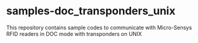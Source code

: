 # samples-doc_transponders_unix
This repository contains sample codes to communicate with Micro-Sensys RFID readers in DOC mode with transponders on UNIX
